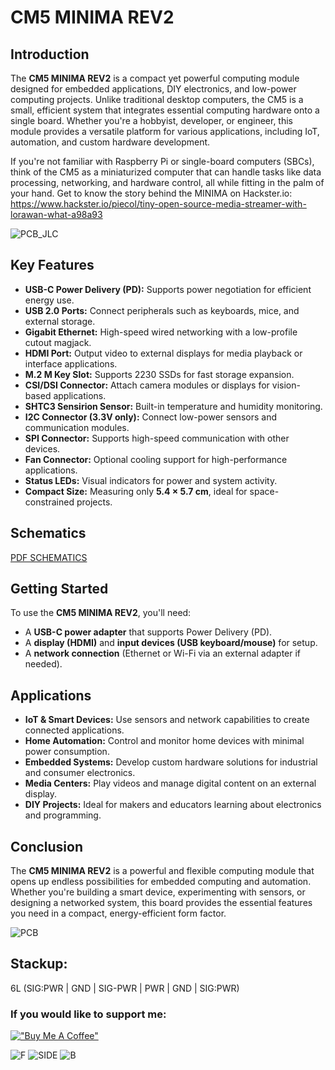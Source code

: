 # CM5 MINIMA REV2

## Introduction

The **CM5 MINIMA REV2** is a compact yet powerful computing module designed for embedded applications, DIY electronics, and low-power computing projects. Unlike traditional desktop computers, the CM5 is a small, efficient system that integrates essential computing hardware onto a single board. Whether you're a hobbyist, developer, or engineer, this module provides a versatile platform for various applications, including IoT, automation, and custom hardware development.

If you're not familiar with Raspberry Pi or single-board computers (SBCs), think of the CM5 as a miniaturized computer that can handle tasks like data processing, networking, and hardware control, all while fitting in the palm of your hand.
Get to know the story behind the MINIMA on Hackster.io:
https://www.hackster.io/piecol/tiny-open-source-media-streamer-with-lorawan-what-a98a93

![PCB_JLC](https://github.com/piecol/CM5_MINIMA_REV2/blob/main/PICS/img_0338.jpg)

## Key Features

- **USB-C Power Delivery (PD):** Supports power negotiation for efficient energy use.
- **USB 2.0 Ports:** Connect peripherals such as keyboards, mice, and external storage.
- **Gigabit Ethernet:** High-speed wired networking with a low-profile cutout magjack.
- **HDMI Port:** Output video to external displays for media playback or interface applications.
- **M.2 M Key Slot:** Supports 2230 SSDs for fast storage expansion.
- **CSI/DSI Connector:** Attach camera modules or displays for vision-based applications.
- **SHTC3 Sensirion Sensor:** Built-in temperature and humidity monitoring.
- **I2C Connector (3.3V only):** Connect low-power sensors and communication modules.
- **SPI Connector:** Supports high-speed communication with other devices.
- **Fan Connector:** Optional cooling support for high-performance applications.
- **Status LEDs:** Visual indicators for power and system activity.
- **Compact Size:** Measuring only **5.4 × 5.7 cm**, ideal for space-constrained projects.

## Schematics

[PDF SCHEMATICS](https://github.com/piecol/CM5_MINIMA_REV2/blob/main/CM5_MINIMA_2.pdf)

## Getting Started

To use the **CM5 MINIMA REV2**, you'll need:

- A **USB-C power adapter** that supports Power Delivery (PD).
- A **display (HDMI)** and **input devices (USB keyboard/mouse)** for setup.
- A **network connection** (Ethernet or Wi-Fi via an external adapter if needed).

## Applications

- **IoT & Smart Devices:** Use sensors and network capabilities to create connected applications.
- **Home Automation:** Control and monitor home devices with minimal power consumption.
- **Embedded Systems:** Develop custom hardware solutions for industrial and consumer electronics.
- **Media Centers:** Play videos and manage digital content on an external display.
- **DIY Projects:** Ideal for makers and educators learning about electronics and programming.

## Conclusion

The **CM5 MINIMA REV2** is a powerful and flexible computing module that opens up endless possibilities for embedded computing and automation. Whether you're building a smart device, experimenting with sensors, or designing a networked system, this board provides the essential features you need in a compact, energy-efficient form factor.

![PCB](https://github.com/piecol/CM5_MINIMA_REV2/blob/main/PICS/PCB.png)


## **Stackup**:
6L (SIG:PWR | GND | SIG-PWR | PWR | GND | SIG:PWR) 

### If you would like to support me:

[!["Buy Me A Coffee"](https://www.buymeacoffee.com/assets/img/custom_images/orange_img.png)](https://www.buymeacoffee.com/pierluigicj)


![F](https://github.com/piecol/CM5_MINIMA_REV2/blob/main/PICS/F.png)
![SIDE](https://github.com/piecol/CM5_MINIMA_REV2/blob/main/PICS/SIDE.png)
![B](https://github.com/piecol/CM5_MINIMA_REV2/blob/main/PICS/B.png)
